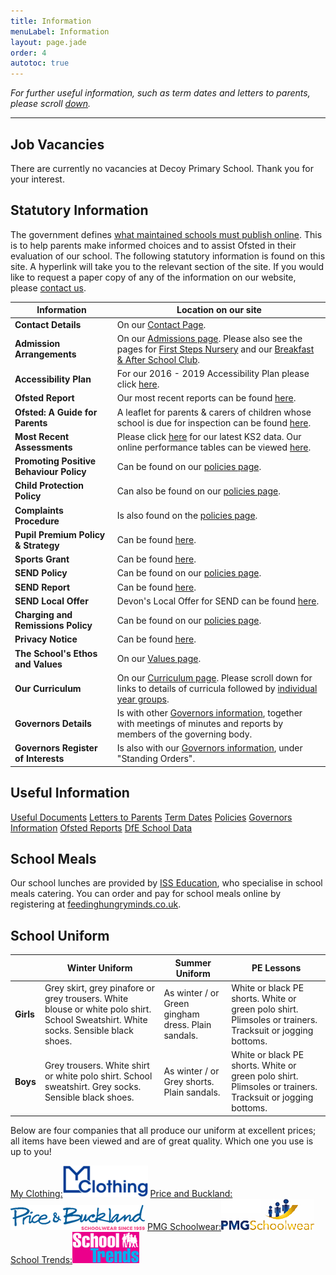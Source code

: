 ```yaml
---
title: Information
menuLabel: Information
layout: page.jade
order: 4
autotoc: true
---
```


_For further useful information, such as term dates and letters to parents, please scroll [down](#down)._

---

## Job Vacancies

There are currently no vacancies at Decoy Primary School. Thank you for your interest.

## Statutory Information

The government defines [what maintained schools must publish online][1]. This is to help parents make informed choices and to assist Ofsted in their evaluation of our school.
The following statutory information is found on this site. A hyperlink will take you to the relevant section of the site. If you would like to request a paper copy of any of the information on our website, please [contact us](/contact-us).

| **Information**                         | **Location on our site**                                                                                                        |
| --------------------------------------- | ------------------------------------------------------------------------------------------------------------------------------- |
| **Contact Details**                     | On our [Contact Page][2].                                                                                                       |
| **Admission Arrangements**              | On our [Admissions page][3]. Please also see the pages for [First Steps Nursery][4] and our [Breakfast & After School Club][5]. |
| **Accessibility Plan**                  | For our 2016 - 2019 Accessibility Plan please click [here][28].                                                                 |
| **Ofsted Report**                       | Our most recent reports can be found [here][6].                                                                                 |
| **Ofsted: A Guide for Parents**         | A leaflet for parents & carers of children whose school is due for inspection can be found [here][25].                          |
| **Most Recent Assessments**             | Please click [here](/ks2-data) for our latest KS2 data. Our online performance tables can be viewed [here][8].                  |
| **Promoting Positive Behaviour Policy** | Can be found on our [policies page][9].                                                                                         |
| **Child Protection Policy**             | Can also be found on our [policies page][9].                                                                                    |
| **Complaints Procedure**                | Is also found on the [policies page][9].                                                                                        |
| **Pupil Premium Policy & Strategy**     | Can be found [here][10].                                                                                                        |
| **Sports Grant**                        | Can be found [here][11].                                                                                                        |
| **SEND Policy**                         | Can be found on our [policies page][9].                                                                                         |
| **SEND Report**                         | Can be found [here][12].                                                                                                        |
| **SEND Local Offer**                    | Devon's Local Offer for SEND can be found [here][24].                                                                           |
| **Charging and Remissions Policy**      | Can be found on our [policies page][9].                                                                                         |
| **Privacy Notice**                      | Can be found [here][9].                                                                                                         |
| **The School's Ethos and Values**       | On our [Values page][13].                                                                                                       |
| **Our Curriculum**                      | On our [Curriculum page][14]. Please scroll down for links to details of curricula followed by [individual year groups][15].    |
| **Governors Details**                   | Is with other [Governors information][17], together with meetings of minutes and reports by members of the governing body.      |
| **Governors Register of Interests**     | Is also with our [Governors information][17], under "Standing Orders".                                                          |

<a id="down"></a>

## Useful Information

<div class="cf infoButtons">

[Useful Documents](https://drive.google.com/folderview?id=0B0102cki14zKUmg5Y1FYcVhwUlU&usp=sharing)
[Letters to Parents](https://drive.google.com/folderview?id=0B0102cki14zKOVZRWUpkSDdUSnc&usp=sharing)
[Term Dates](https://drive.google.com/a/decoyschool.co.uk/folderview?id=0B0102cki14zKMHplN1ptRkp5N00&usp=sharing&tid=0B0102cki14zKUmg5Y1FYcVhwUlU#grid)
[Policies](https://drive.google.com/folderview?id=0B0102cki14zKb1RVdnV6T0dQOG8&usp=sharing)
[Governors Information](https://drive.google.com/folderview?id=0B0102cki14zKM1V0bDRJZVFyRmM&usp=sharing)
[Ofsted Reports](http://www.ofsted.gov.uk/inspection-reports/find-inspection-report/provider/ELS/113209)
[DfE School Data](http://www.education.gov.uk/cgi-bin/schools/performance/school.pl?urn=113209)

</div>

## School Meals

Our school lunches are provided by [ISS Education][18], who specialise in school meals catering. You can order and pay for school meals online by registering at [feedinghungryminds.co.uk](http://www.feedinghungryminds.co.uk).

## School Uniform

|           | **Winter Uniform**                                                                                                                  | **Summer Uniform**                                 | **PE Lessons**                                                                                            |
| --------- | ----------------------------------------------------------------------------------------------------------------------------------- | -------------------------------------------------- | --------------------------------------------------------------------------------------------------------- |
| **Girls** | Grey skirt, grey pinafore or grey trousers. White blouse or white polo shirt. School Sweatshirt. White socks. Sensible black shoes. | As winter / or Green gingham dress. Plain sandals. | White or black PE shorts. White or green polo shirt. Plimsoles or trainers. Tracksuit or jogging bottoms. |
| **Boys**  | Grey trousers. White shirt or white polo shirt. School sweatshirt. Grey socks. Sensible black shoes.                                | As winter / or Grey shorts. Plain sandals.         | White or black PE shorts. White or green polo shirt. Plimsoles or trainers. Tracksuit or jogging bottoms. |

Below are four companies that all produce our uniform at excellent prices; all items have been viewed and are of great quality. Which one you use is up to you!

<div class="uniformPics">
	<a href="https://myclothing.com/" target="_blank"><span>My Clothing:</span><img src="../images/uniform/my-clothing-logo.png" alt="my clothing uniform"></a>
	<a href="https://www.pbuniform-online.co.uk/decoy" target="_blank"><span>Price and Buckland:</span><img src="../images/uniform/pbLogo.png" alt="Price and Buckland uniform"></a>
	<a href="http://pmgschoolwear.co.uk/" target="_blank"><span>PMG Schoolwear:</span><img src="../images/uniform/pmg.jpg" alt="PMG schoolwear"></a>
	<a href="http://www.schooltrends.co.uk/" target="_blank"><span>School Trends:</span><img src="../images/uniform/schoolTrends.jpg" alt="School Trends uniform"></a>
</div>

[1]: https://www.gov.uk/guidance/what-maintained-schools-must-publish-online
[2]: /contact-us
[3]: /admissions-information
[4]: /first-steps-nursery
[5]: /extended-schools-admissions
[6]: http://www.ofsted.gov.uk/inspection-reports/find-inspection-report/provider/ELS/113209
[7]: https://drive.google.com/file/d/0B76W__U5CTntWjZNVXdLTjlmSG8/view?usp=sharing
[8]: https://www.compare-school-performance.service.gov.uk/school/113209
[9]: https://drive.google.com/folderview?id=0B0102cki14zKb1RVdnV6T0dQOG8&usp=sharing
[10]: https://drive.google.com/open?id=0B0102cki14zKcHBaRHRoR25UbjA
[11]: https://drive.google.com/open?id=0B0102cki14zKWDZjbGt5NlJ0U00
[12]: https://drive.google.com/open?id=0B0102cki14zKUmtSeFRpWXhQZkU
[13]: /our-values
[14]: /curriculum
[15]: /curriculum/#down
[16]: https://drive.google.com/file/d/0B76W__U5CTntMklxX1RDT3lNQTg/view?usp=sharing
[17]: https://drive.google.com/open?id=0B0102cki14zKM1V0bDRJZVFyRmM
[18]: http://www.uk.issworld.com/
[21]: https://drive.google.com/file/d/0B76W__U5CTntODdGdG9HX0JTTW8/view?usp=sharing
[22]: https://drive.google.com/folderview?id=0B0102cki14zKb1RVdnV6T0dQOG8&usp=sharing
[23]: https://drive.google.com/drive/folders/0B0102cki14zKbEFTUHJ4RlF4eTA?usp=sharing
[24]: https://new.devon.gov.uk/educationandfamilies/special-educational-needs-and-disability-send-local-offer
[25]: https://www.gov.uk/government/publications/school-inspections-a-guide-for-parents
[26]: https://drive.google.com/open?id=10E202ibBKpTv5QFdyMiYDnQuikmluP5F
[27]: https://drive.google.com/file/d/0B76W__U5CTntbGxfWE15dXhRVEk/view?usp=sharing
[28]: https://drive.google.com/open?id=1he_FBoD3AwQILReiuWBbqEEePv7Owa-L
[29]: https://www.devonjobs.gov.uk/teaching-primary-and-foundation-stage-school-posts-class-teacher-decoy-community-primary-school/55306.job
[30]: https://drive.google.com/open?id=0B76W__U5CTntdUw3Q0pOVzhrUlE
[31]: https://drive.google.com/drive/folders/0B76W__U5CTntRWJJQ2VLV3BvOHM?usp=sharing
